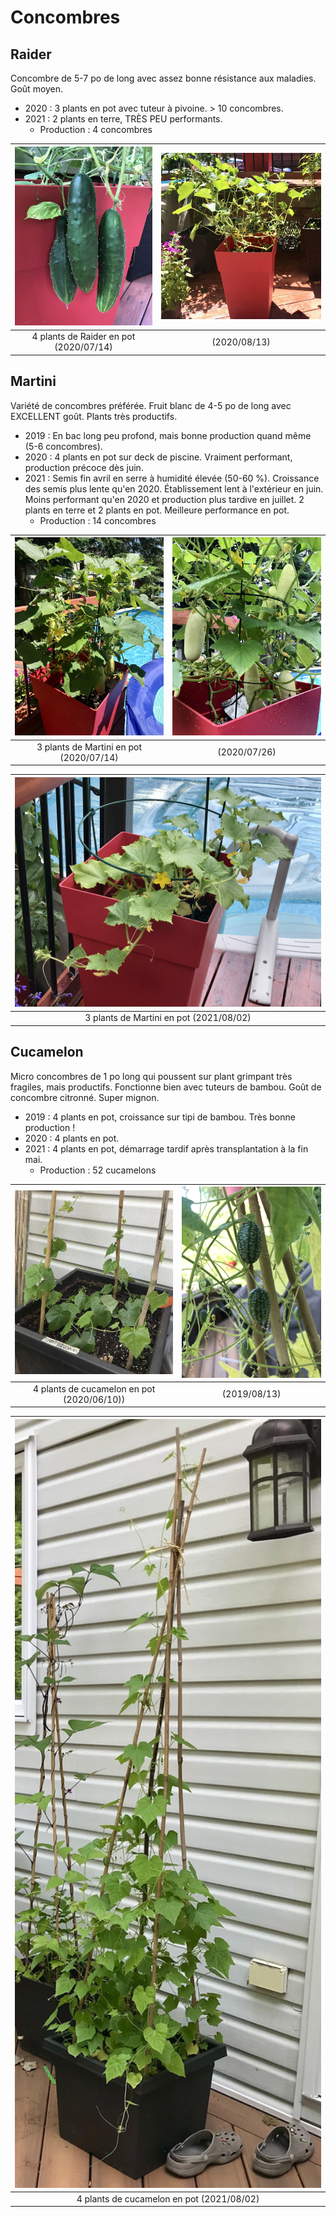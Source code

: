 # Concombres
## Raider
Concombre de 5-7 po de long avec assez bonne résistance aux maladies. Goût moyen.

* 2020 : 3 plants en pot avec tuteur à pivoine. > 10 concombres.
* 2021 : 2 plants en terre, TRÈS PEU performants. 
  + Production : 4 concombres

| ![](jpg_jardin/IMG_9553_cropped.jpg) | ![](jpg_jardin/IMG_9221_raider.jpg) |
|:--:|:--:|
| 4 plants de Raider en pot (2020/07/14) | (2020/08/13) |

## Martini
Variété de concombres préférée. Fruit blanc de 4-5 po de long avec EXCELLENT goût. Plants très productifs.

* 2019 : En bac long peu profond, mais bonne production quand même (5-6 concombres).
* 2020 : 4 plants en pot sur deck de piscine. Vraiment performant, production précoce dès juin.
* 2021 : Semis fin avril en serre à humidité élevée (50-60 %). Croissance des semis plus lente qu'en 2020. Établissement lent à l'extérieur en juin. Moins performant qu'en 2020 et production plus tardive en juillet. 2 plants en terre et 2 plants en pot. Meilleure performance en pot.
  + Production : 14 concombres

| ![](jpg_jardin/IMG_9222.jpg) | ![](jpg_jardin/IMG_9336.jpg) |
|:--:|:--:|
| 3 plants de Martini en pot (2020/07/14) | (2020/07/26) |

|<img src="jpg_jardin/IMG_3242.jpg" width="500" />
|:--:|
| 3 plants de Martini en pot (2021/08/02) |


## Cucamelon
Micro concombres de 1 po long qui poussent sur plant grimpant très fragiles, mais productifs. Fonctionne bien avec tuteurs de bambou. Goût de concombre citronné. Super mignon.

* 2019 : 4 plants en pot, croissance sur tipi de bambou. Très bonne production ! 
* 2020 : 4 plants en pot.
* 2021 : 4 plants en pot, démarrage tardif après transplantation à la fin mai.
  + Production : 52 cucamelons
  
| ![](jpg_jardin/IMG_8818_crooped.jpg) | ![](jpg_jardin/IMG_4295_cropped.jpg) |
|:--:|:--:|
| 4 plants de cucamelon en pot (2020/06/10)) | (2019/08/13) |

|<img src="jpg_jardin/IMG_3204.jpg" width="500" /> |
|:--:|
| 4 plants de cucamelon en pot (2021/08/02) |
  
